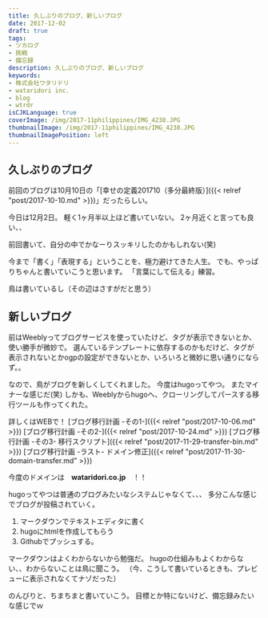 ```yaml
---
title: 久しぶりのブログ、新しいブログ
date: 2017-12-02
draft: true
tags:
- ツカログ
- 挑戦
- 備忘録
description: 久しぶりのブログ、新しいブログ
keywords:
- 株式会社ワタリドリ
- wataridori inc.
- blog
- wtrdr
isCJKLanguage: true
coverImage: /img/2017-11philippines/IMG_4238.JPG
thumbnailImage: /img/2017-11philippines/IMG_4238.JPG
thumbnailImagePosition: left
---
```

## 久しぶりのブログ
前回のブログは10月10日の「[幸せの定義201710（多分最終版）]({{< relref "post/2017-10-10.md" >}})」だったらしい。

今日は12月2日。
軽く1ヶ月半以上ほど書いていない。
2ヶ月近くと言っても良い、、

前回書いて、自分の中でかなーりスッキリしたのかもしれない(笑)

今まで「書く」「表現する」ということを、極力避けてきた人生。
でも、やっぱりちゃんと書いていこうと思います。
「言葉にして伝える」練習。

鳥は書いているし（その辺はさすがだと思う）



## 新しいブログ
前はWeeblyってブログサービスを使っていたけど、タグが表示できないとか、使い勝手が微妙で。
選んているテンプレートに依存するのかもだけど、タグが表示されないとかogpの設定ができないとか、いろいろと微妙に思い通りにならず。。

なので、鳥がブログを新しくしてくれました。
今度はhugoってやつ。
またマイナーな感じだ(笑)
しかも、Weeblyからhugoへ、クローリングしてパースする移行ツールも作ってくれた。

詳しくはWEBで！
[ブログ移行計画 -その1-]({{< relref "post/2017-10-06.md" >}})
[ブログ移行計画 -その2-]({{< relref "post/2017-10-24.md" >}})
[ブログ移行計画 -その3- 移行スクリプト]({{< relref "post/2017-11-29-transfer-bin.md" >}})
[ブログ移行計画 -ラスト- ドメイン修正]({{< relref "post/2017-11-30-domain-transfer.md" >}})


今度のドメインは　**wataridori.co.jp**　！！

hugoってやつは普通のブログみたいなシステムじゃなくて、、、
多分こんな感じでブログが投稿されていく。

1. マークダウンでテキストエディタに書く
1. hugoにhtmlを作成してもらう
1. Githubでプッシュする。

マークダウンはよくわからないから勉強だ。
hugoの仕組みもよくわからない、、わからないことは鳥に聞こう。
（今、こうして書いているときも、プレビューに表示されなくてナゾだった）

のんびりと、ちまちまと書いていこう。
目標とか特にないけど、備忘録みたいな感じでｗ



